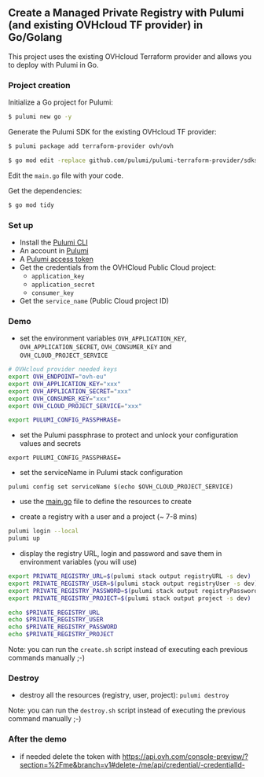 ## Create a Managed Private Registry with Pulumi (and existing OVHcloud TF provider) in Go/Golang

This project uses the existing OVHcloud Terraform provider and allows you to deploy with Pulumi in Go.

### Project creation

Initialize a Go project for Pulumi:

```bash
$ pulumi new go -y
```

Generate the Pulumi SDK for the existing OVHcloud TF provider:

```bash
$ pulumi package add terraform-provider ovh/ovh

$ go mod edit -replace github.com/pulumi/pulumi-terraform-provider/sdks/go/ovh=./sdks/ovh
```

Edit the `main.go` file with your code.

Get the dependencies:

```bash
$ go mod tidy
```

### Set up
  - Install the [Pulumi CLI](https://www.pulumi.com/docs/install/)
  - An account in [Pulumi](https://www.pulumi.com/)
  - A [Pulumi access token](https://app.pulumi.com/account/tokens)
  - Get the credentials from the OVHCloud Public Cloud project:
    - `application_key`
    - `application_secret`
    - `consumer_key`
  - Get the `service_name` (Public Cloud project ID)

### Demo
  - set the environment variables `OVH_APPLICATION_KEY`, `OVH_APPLICATION_SECRET`, `OVH_CONSUMER_KEY` and `OVH_CLOUD_PROJECT_SERVICE`

```bash
# OVHcloud provider needed keys
export OVH_ENDPOINT="ovh-eu"
export OVH_APPLICATION_KEY="xxx"
export OVH_APPLICATION_SECRET="xxx"
export OVH_CONSUMER_KEY="xxx"
export OVH_CLOUD_PROJECT_SERVICE="xxx"

export PULUMI_CONFIG_PASSPHRASE=
```

  - set the Pulumi passphrase to protect and unlock your configuration values and secrets

`export PULUMI_CONFIG_PASSPHRASE=`

  - set the serviceName in Pulumi stack configuration

`pulumi config set serviceName $(echo $OVH_CLOUD_PROJECT_SERVICE)`

  - use the [main.go](main.go) file to define the resources to create

  - create a registry with a user and a project (~ 7-8 mins)

```bash
pulumi login --local
pulumi up
```

  - display the registry URL, login and password and save them in environment variables (you will use)

```bash
export PRIVATE_REGISTRY_URL=$(pulumi stack output registryURL -s dev)
export PRIVATE_REGISTRY_USER=$(pulumi stack output registryUser -s dev)
export PRIVATE_REGISTRY_PASSWORD=$(pulumi stack output registryPassword --show-secrets -s dev)
export PRIVATE_REGISTRY_PROJECT=$(pulumi stack output project -s dev)

echo $PRIVATE_REGISTRY_URL
echo $PRIVATE_REGISTRY_USER
echo $PRIVATE_REGISTRY_PASSWORD
echo $PRIVATE_REGISTRY_PROJECT
```

Note: you can run the `create.sh` script instead of executing each previous commands manually ;-)

### Destroy

  - destroy all the resources (registry, user, project): `pulumi destroy`

Note: you can run the `destroy.sh` script instead of executing the previous command manually ;-)


### After the demo

  - if needed delete the token with https://api.ovh.com/console-preview/?section=%2Fme&branch=v1#delete-/me/api/credential/-credentialId-